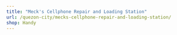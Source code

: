 ```yaml
---
title: "Meck's Cellphone Repair and Loading Station"
url: /quezon-city/mecks-cellphone-repair-and-loading-station/
shop: Handy
---
```

